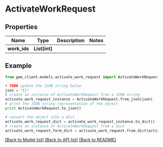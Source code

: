 # ActivateWorkRequest


## Properties
Name | Type | Description | Notes
------------ | ------------- | ------------- | -------------
**work_ids** | **List[int]** |  | 

## Example

```python
from gwm_client.models.activate_work_request import ActivateWorkRequest

# TODO update the JSON string below
json = "{}"
# create an instance of ActivateWorkRequest from a JSON string
activate_work_request_instance = ActivateWorkRequest.from_json(json)
# print the JSON string representation of the object
print ActivateWorkRequest.to_json()

# convert the object into a dict
activate_work_request_dict = activate_work_request_instance.to_dict()
# create an instance of ActivateWorkRequest from a dict
activate_work_request_form_dict = activate_work_request.from_dict(activate_work_request_dict)
```
[[Back to Model list]](../README.md#documentation-for-models) [[Back to API list]](../README.md#documentation-for-api-endpoints) [[Back to README]](../README.md)


